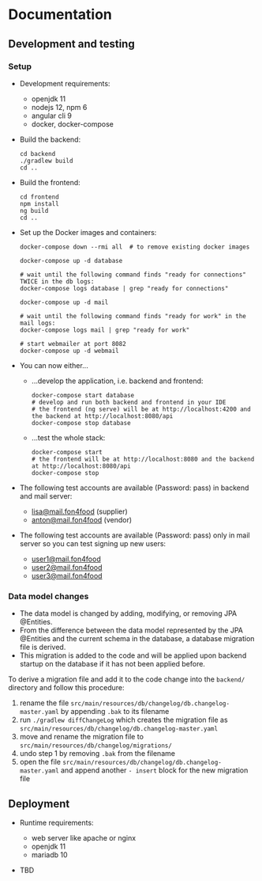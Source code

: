 # Documentation

## Development and testing

### Setup

* Development requirements:
  * openjdk 11
  * nodejs 12, npm 6
  * angular cli 9
  * docker, docker-compose

* Build the backend:

      cd backend
      ./gradlew build
      cd ..

* Build the frontend:

      cd frontend
      npm install
      ng build
      cd ..

* Set up the Docker images and containers:

      docker-compose down --rmi all  # to remove existing docker images
      
      docker-compose up -d database

      # wait until the following command finds "ready for connections" TWICE in the db logs:
      docker-compose logs database | grep "ready for connections"
      
      docker-compose up -d mail

      # wait until the following command finds "ready for work" in the mail logs:
      docker-compose logs mail | grep "ready for work"

      # start webmailer at port 8082
      docker-compose up -d webmail

* You can now either...

  * ...develop the application, i.e. backend and frontend:

        docker-compose start database
        # develop and run both backend and frontend in your IDE
        # the frontend (ng serve) will be at http://localhost:4200 and the backend at http://localhost:8080/api
        docker-compose stop database

  * ...test the whole stack:

        docker-compose start
        # the frontend will be at http://localhost:8080 and the backend at http://localhost:8080/api
        docker-compose stop

* The following test accounts are available (Password: pass) in backend and mail server:
  * lisa@mail.fon4food (supplier)
  * anton@mail.fon4food (vendor)

* The following test accounts are available (Password: pass) only in mail server so you can test signing up new users:
  * user1@mail.fon4food
  * user2@mail.fon4food
  * user3@mail.fon4food

### Data model changes

* The data model is changed by adding, modifying, or removing JPA @Entities.
* From the difference between the data model represented by the JPA @Entities and the current schema in the database, a database migration file is derived.
* This migration is added to the code and will be applied upon backend startup on the database if it has not been applied before.

To derive a migration file and add it to the code change into the `backend/` directory and follow this procedure:

1. rename the file `src/main/resources/db/changelog/db.changelog-master.yaml` by appending `.bak` to its filename
2. run `./gradlew diffChangeLog` which creates the migration file as `src/main/resources/db/changelog/db.changelog-master.yaml`
3. move and rename the migration file to `src/main/resources/db/changelog/migrations/`
4. undo step 1 by removing `.bak` from the filename
5. open the file `src/main/resources/db/changelog/db.changelog-master.yaml` and append another `- insert` block for the new migration file

## Deployment

* Runtime requirements:
  * web server like apache or nginx
  * openjdk 11
  * mariadb 10

* TBD

